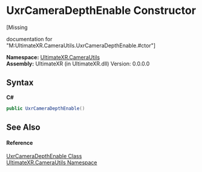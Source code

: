 # UxrCameraDepthEnable Constructor 
 

\[Missing <summary> documentation for "M:UltimateXR.CameraUtils.UxrCameraDepthEnable.#ctor"\]

**Namespace:**&nbsp;<a href="N_UltimateXR_CameraUtils">UltimateXR.CameraUtils</a><br />**Assembly:**&nbsp;UltimateXR (in UltimateXR.dll) Version: 0.0.0.0

## Syntax

**C#**<br />
``` C#
public UxrCameraDepthEnable()
```


## See Also


#### Reference
<a href="T_UltimateXR_CameraUtils_UxrCameraDepthEnable">UxrCameraDepthEnable Class</a><br /><a href="N_UltimateXR_CameraUtils">UltimateXR.CameraUtils Namespace</a><br />